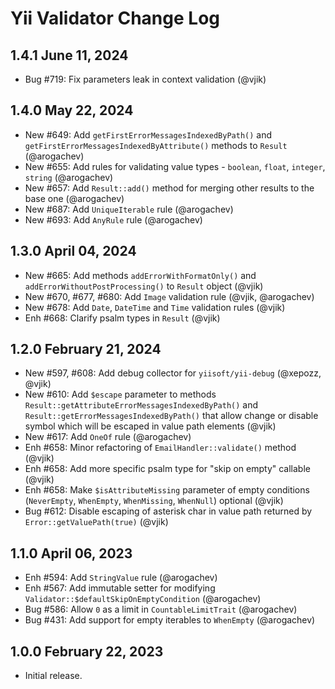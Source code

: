 # Yii Validator Change Log

## 1.4.1 June 11, 2024

- Bug #719: Fix parameters leak in context validation (@vjik)

## 1.4.0 May 22, 2024

- New #649: Add `getFirstErrorMessagesIndexedByPath()` and `getFirstErrorMessagesIndexedByAttribute()` methods to
  `Result` (@arogachev)
- New #655: Add rules for validating value types - `boolean`, `float`, `integer`, `string` (@arogachev)
- New #657: Add `Result::add()` method for merging other results to the base one (@arogachev)
- New #687: Add `UniqueIterable` rule (@arogachev)
- New #693: Add `AnyRule` rule (@arogachev)

## 1.3.0 April 04, 2024

- New #665: Add methods `addErrorWithFormatOnly()` and `addErrorWithoutPostProcessing()` to `Result` object (@vjik)
- New #670, #677, #680: Add `Image` validation rule (@vjik, @arogachev)
- New #678: Add `Date`, `DateTime` and `Time` validation rules (@vjik)
- Enh #668: Clarify psalm types in `Result` (@vjik)

## 1.2.0 February 21, 2024

- New #597, #608: Add debug collector for `yiisoft/yii-debug` (@xepozz, @vjik)
- New #610: Add `$escape` parameter to methods `Result::getAttributeErrorMessagesIndexedByPath()` and
  `Result::getErrorMessagesIndexedByPath()` that allow change or disable symbol which will be escaped in value path
  elements (@vjik)
- New #617: Add `OneOf` rule (@arogachev)
- Enh #658: Minor refactoring of `EmailHandler::validate()` method (@vjik)
- Enh #658: Add more specific psalm type for "skip on empty" callable (@vjik)
- Enh #658: Make `$isAttributeMissing` parameter of empty conditions (`NeverEmpty`, `WhenEmpty`, `WhenMissing`,
  `WhenNull`) optional (@vjik)
- Bug #612: Disable escaping of asterisk char in value path returned by `Error::getValuePath(true)` (@vjik)

## 1.1.0 April 06, 2023

- Enh #594: Add `StringValue` rule (@arogachev)
- Enh #567: Add immutable setter for modifying `Validator::$defaultSkipOnEmptyCondition` (@arogachev)
- Bug #586: Allow `0` as a limit in `CountableLimitTrait` (@arogachev)
- Bug #431: Add support for empty iterables to `WhenEmpty` (@arogachev)

## 1.0.0 February 22, 2023

- Initial release.
